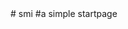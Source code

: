 <link rel="icon" type="image/x-icon" href="https://www.smi-cons.it/wp-content/themes/theme-smi/favicon-16x16.png">
# smi
#a simple startpage
